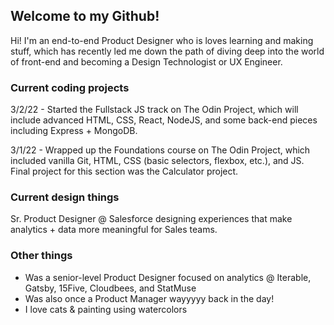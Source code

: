 <h2>Welcome to my Github!</h2>
Hi! I'm an end-to-end Product Designer who is loves learning and making stuff, which has recently led me down the path of diving deep into the world of front-end and becoming a Design Technologist or UX Engineer.

<h3> Current coding projects </h3>
3/2/22 - Started the Fullstack JS track on The Odin Project, which will include advanced HTML, CSS, React, NodeJS, and some back-end pieces including Express + MongoDB.
<p>
3/1/22 - Wrapped up the Foundations course on The Odin Project, which included vanilla Git, HTML, CSS (basic selectors, flexbox, etc.), and JS. Final project for this section was the Calculator project.

<h3> Current design things </h3>
Sr. Product Designer @ Salesforce designing experiences that make analytics + data more meaningful for Sales teams.

<h3> Other things </h3>
<ul>
  <li>Was a senior-level Product Designer focused on analytics @ Iterable, Gatsby, 15Five, Cloudbees, and StatMuse</li>
  <li>Was also once a Product Manager wayyyyy back in the day!</li>
  <li>I love cats & painting using watercolors</li>
 <ul>
